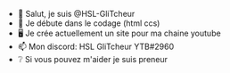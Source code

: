 - 👋 Salut, je suis @HSL-GliTcheur
- 👀 Je débute dans le codage (html ccs)
- 🖥  Je crée actuellement un site pour ma chaine youtube
- 📫 Mon discord: HSL GliTcheur  YTB#2960
- ❔  Si vous pouvez m'aider je suis preneur

<!---
HSL-GliTcheur/HSL-GliTcheur is a ✨ special ✨ repository because its `README.md` (this file) appears on your GitHub profile.
You can click the Preview link to take a look at your changes.
--->
